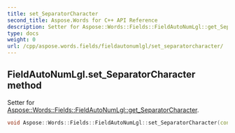 ```yaml
---
title: set_SeparatorCharacter
second_title: Aspose.Words for C++ API Reference
description: Setter for Aspose::Words::Fields::FieldAutoNumLgl::get_SeparatorCharacter. 
type: docs
weight: 0
url: /cpp/aspose.words.fields/fieldautonumlgl/set_separatorcharacter/
---
```

## FieldAutoNumLgl.set_SeparatorCharacter method


Setter for [Aspose::Words::Fields::FieldAutoNumLgl::get_SeparatorCharacter](./get_separatorcharacter/).

```cpp
void Aspose::Words::Fields::FieldAutoNumLgl::set_SeparatorCharacter(const System::String &value)
```

